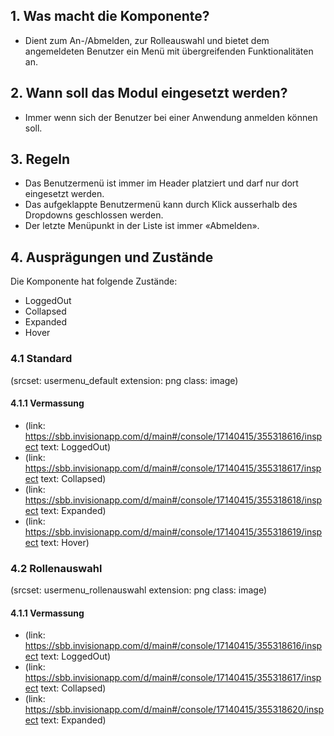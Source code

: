 ## 1. Was macht die Komponente?
* Dient zum An-/Abmelden, zur Rolleauswahl und bietet dem angemeldeten Benutzer ein Menü mit übergreifenden Funktionalitäten an.
## 2. Wann soll das Modul eingesetzt werden?
* Immer wenn sich der Benutzer bei einer Anwendung anmelden können soll.
## 3. Regeln
* Das Benutzermenü ist immer im Header platziert und darf nur dort eingesetzt werden.
* Das aufgeklappte Benutzermenü kann durch Klick ausserhalb des Dropdowns geschlossen werden.
* Der letzte Menüpunkt in der Liste ist immer «Abmelden».
## 4. Ausprägungen und Zustände
Die Komponente hat folgende Zustände:
* LoggedOut
* Collapsed
* Expanded
* Hover

### 4.1 Standard
(srcset: usermenu_default extension: png class: image)

#### 4.1.1 Vermassung
*   (link: https://sbb.invisionapp.com/d/main#/console/17140415/355318616/inspect text: LoggedOut)
*   (link: https://sbb.invisionapp.com/d/main#/console/17140415/355318617/inspect text: Collapsed)
*   (link: https://sbb.invisionapp.com/d/main#/console/17140415/355318618/inspect text: Expanded)
*   (link: https://sbb.invisionapp.com/d/main#/console/17140415/355318619/inspect text: Hover)

### 4.2 Rollenauswahl
(srcset: usermenu_rollenauswahl extension: png class: image)

#### 4.1.1 Vermassung
*   (link: https://sbb.invisionapp.com/d/main#/console/17140415/355318616/inspect text: LoggedOut)
*   (link: https://sbb.invisionapp.com/d/main#/console/17140415/355318617/inspect text: Collapsed)
*   (link: https://sbb.invisionapp.com/d/main#/console/17140415/355318620/inspect text: Expanded)